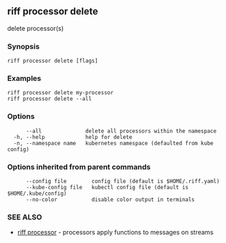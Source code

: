## riff processor delete

delete processor(s)

### Synopsis


<todo>


```
riff processor delete [flags]
```

### Examples

```
riff processor delete my-processor
riff processor delete --all 
```

### Options

```
      --all              delete all processors within the namespace
  -h, --help             help for delete
  -n, --namespace name   kubernetes namespace (defaulted from kube config)
```

### Options inherited from parent commands

```
      --config file        config file (default is $HOME/.riff.yaml)
      --kube-config file   kubectl config file (default is $HOME/.kube/config)
      --no-color           disable color output in terminals
```

### SEE ALSO

* [riff processor](riff_processor.md)	 - processors apply functions to messages on streams

